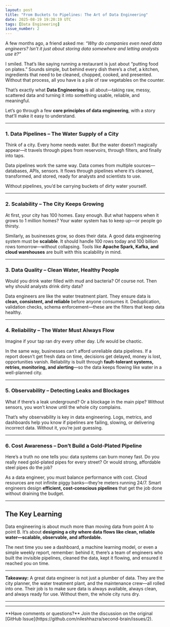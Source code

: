 ```yaml
---
layout: post
title: "From Buckets to Pipelines: The Art of Data Engineering"
date: 2025-08-19 19:20:19 UTC
tags: [Data Engineering]
issue_number: 2
---
```



A few months ago, a friend asked me: *“Why do companies even need data engineers? Isn’t it just about storing data somewhere and letting analysts use it?”*

I smiled. That’s like saying running a restaurant is just about “putting food on plates.” Sounds simple, but behind every dish there’s a chef, a kitchen, ingredients that need to be cleaned, chopped, cooked, and presented. Without that process, all you have is a pile of raw vegetables on the counter.

That’s exactly what **Data Engineering** is all about—taking raw, messy, scattered data and turning it into something usable, reliable, and meaningful.

Let’s go through a few **core principles of data engineering**, with a story that’ll make it easy to understand.

---

### 1. **Data Pipelines – The Water Supply of a City**

Think of a city. Every home needs water. But the water doesn’t magically appear—it travels through pipes from reservoirs, through filters, and finally into taps.

Data pipelines work the same way. Data comes from multiple sources—databases, APIs, sensors. It flows through pipelines where it’s cleaned, transformed, and stored, ready for analysts and scientists to use.

Without pipelines, you’d be carrying buckets of dirty water yourself.

---

### 2. **Scalability – The City Keeps Growing**

At first, your city has 100 homes. Easy enough. But what happens when it grows to 1 million homes? Your water system has to keep up—or people go thirsty.

Similarly, as businesses grow, so does their data. A good data engineering system must be **scalable**. It should handle 100 rows today and 100 billion rows tomorrow—without collapsing. Tools like **Apache Spark, Kafka, and cloud warehouses** are built with this scalability in mind.

---

### 3. **Data Quality – Clean Water, Healthy People**

Would you drink water filled with mud and bacteria? Of course not. Then why should analysts drink dirty data?

Data engineers are like the water treatment plant. They ensure data is **clean, consistent, and reliable** before anyone consumes it. Deduplication, validation checks, schema enforcement—these are the filters that keep data healthy.

---

### 4. **Reliability – The Water Must Always Flow**

Imagine if your tap ran dry every other day. Life would be chaotic.

In the same way, businesses can’t afford unreliable data pipelines. If a report doesn’t get fresh data on time, decisions get delayed, money is lost, opportunities vanish. Reliability is built through **fault-tolerant systems, retries, monitoring, and alerting**—so the data keeps flowing like water in a well-planned city.

---

### 5. **Observability – Detecting Leaks and Blockages**

What if there’s a leak underground? Or a blockage in the main pipe? Without sensors, you won’t know until the whole city complains.

That’s why observability is key in data engineering. Logs, metrics, and dashboards help you know if pipelines are failing, slowing, or delivering incorrect data. Without it, you’re just guessing.

---

### 6. **Cost Awareness – Don’t Build a Gold-Plated Pipeline**

Here’s a truth no one tells you: data systems can burn money fast. Do you really need gold-plated pipes for every street? Or would strong, affordable steel pipes do the job?

As a data engineer, you must balance performance with cost. Cloud resources are not infinite piggy banks—they’re meters running 24/7. Smart engineers design **efficient, cost-conscious pipelines** that get the job done without draining the budget.

---

## The Key Learning

Data engineering is about much more than moving data from point A to point B. It’s about **designing a city where data flows like clean, reliable water—scalable, observable, and affordable.**

The next time you see a dashboard, a machine learning model, or even a simple weekly report, remember: behind it, there’s a team of engineers who built the invisible pipelines, cleaned the data, kept it flowing, and ensured it reached you on time.

---

**Takeaway:**
A great data engineer is not just a plumber of data. They are the city planner, the water treatment plant, and the maintenance crew—all rolled into one. Their job is to make sure data is always available, always clean, and always ready for use. Without them, the whole city runs dry.

---


<hr>
**Have comments or questions?** Join the discussion on the original [GitHub Issue](https://github.com/nileshhazra/second-brain/issues/2).
